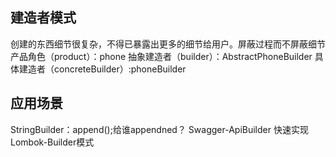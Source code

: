 ## 建造者模式

创建的东西细节很复杂，不得已暴露出更多的细节给用户。屏蔽过程而不屏蔽细节
产品角色（product）：phone
抽象建造者（builder）：AbstractPhoneBuilder
具体建造者（concreteBuilder）:phoneBuilder

## 应用场景

StringBuilder：append();给谁appendned？
Swagger-ApiBuilder
快速实现Lombok-Builder模式
